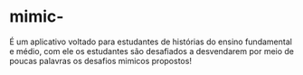 # mimic-

É um aplicativo voltado para estudantes de histórias do ensino fundamental e médio,
com ele os estudantes são desafiados a desvendarem por meio de poucas palavras
os desafios mimicos propostos!
